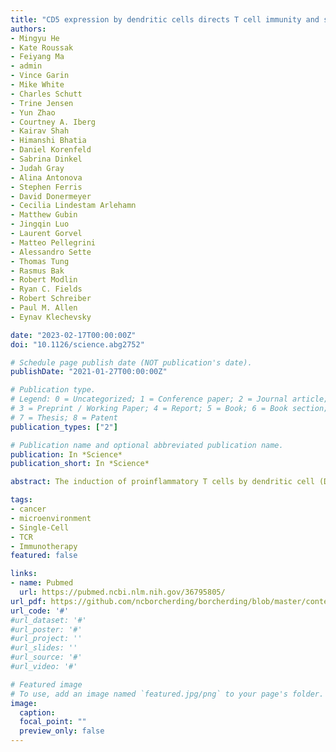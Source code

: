 ```yaml
---
title: "CD5 expression by dendritic cells directs T cell immunity and sustains immunotherapy responses"
authors:
- Mingyu He
- Kate Roussak
- Feiyang Ma
- admin
- Vince Garin
- Mike White
- Charles Schutt
- Trine Jensen
- Yun Zhao
- Courtney A. Iberg
- Kairav Shah
- Himanshi Bhatia
- Daniel Korenfeld
- Sabrina Dinkel
- Judah Gray
- Alina Antonova
- Stephen Ferris
- David Donermeyer
- Cecilia Lindestam Arlehamn
- Matthew Gubin
- Jingqin Luo
- Laurent Gorvel
- Matteo Pellegrini
- Alessandro Sette
- Thomas Tung
- Rasmus Bak
- Robert Modlin
- Ryan C. Fields
- Robert Schreiber
- Paul M. Allen
- Eynav Klechevsky

date: "2023-02-17T00:00:00Z"
doi: "10.1126/science.abg2752"

# Schedule page publish date (NOT publication's date).
publishDate: "2021-01-27T00:00:00Z"

# Publication type.
# Legend: 0 = Uncategorized; 1 = Conference paper; 2 = Journal article;
# 3 = Preprint / Working Paper; 4 = Report; 5 = Book; 6 = Book section;
# 7 = Thesis; 8 = Patent
publication_types: ["2"]

# Publication name and optional abbreviated publication name.
publication: In *Science*
publication_short: In *Science*

abstract: The induction of proinflammatory T cells by dendritic cell (DC) subtypes is critical for antitumor responses and effective immune checkpoint blockade (ICB) therapy. Here, we show that human CD1c+CD5+ DCs are reduced in melanoma-affected lymph nodes, with CD5 expression on DCs correlating with patient survival. Activating CD5 on DCs enhanced T cell priming and improved survival after ICB therapy. CD5+ DC numbers increased during ICB therapy, and low interleukin-6 (IL-6) concentrations promoted their de novo differentiation. Mechanistically, CD5 expression by DCs was required to generate optimally protective CD5hi T helper and CD8+ T cells; further, deletion of CD5 from T cells dampened tumor elimination in response to ICB therapy in vivo. Thus, CD5+ DCs are an essential component of optimal ICB therapy.

tags:
- cancer
- microenvironment
- Single-Cell
- TCR
- Immunotherapy
featured: false

links:
- name: Pubmed
  url: https://pubmed.ncbi.nlm.nih.gov/36795805/
url_pdf: https://github.com/ncborcherding/borcherding/blob/master/content/publication/he2023CD5/he2023CD5.pdf
url_code: '#'
#url_dataset: '#'
#url_poster: '#'
#url_project: ''
#url_slides: ''
#url_source: '#'
#url_video: '#'

# Featured image
# To use, add an image named `featured.jpg/png` to your page's folder. 
image:
  caption: 
  focal_point: ""
  preview_only: false
---
```


